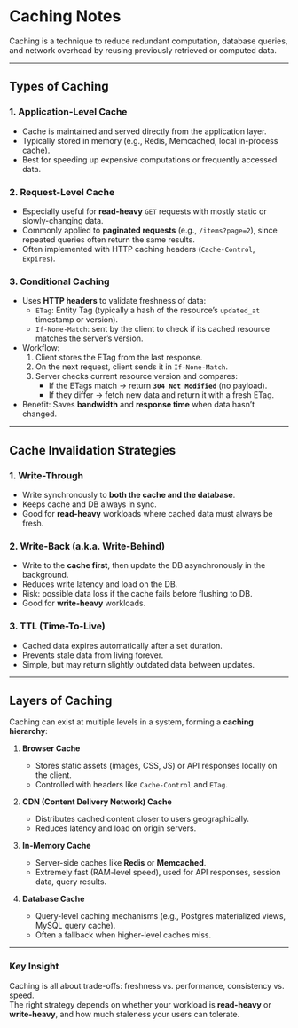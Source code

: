 # Caching Notes

Caching is a technique to reduce redundant computation, database queries, and network overhead by reusing previously retrieved or computed data.  

---

## Types of Caching

### 1. Application-Level Cache
- Cache is maintained and served directly from the application layer.
- Typically stored in memory (e.g., Redis, Memcached, local in-process cache).
- Best for speeding up expensive computations or frequently accessed data.

### 2. Request-Level Cache
- Especially useful for **read-heavy** `GET` requests with mostly static or slowly-changing data.
- Commonly applied to **paginated requests** (e.g., `/items?page=2`), since repeated queries often return the same results.
- Often implemented with HTTP caching headers (`Cache-Control`, `Expires`).

### 3. Conditional Caching
- Uses **HTTP headers** to validate freshness of data:
  - `ETag`: Entity Tag (typically a hash of the resource’s `updated_at` timestamp or version).
  - `If-None-Match`: sent by the client to check if its cached resource matches the server’s version.
- Workflow:
  1. Client stores the ETag from the last response.
  2. On the next request, client sends it in `If-None-Match`.
  3. Server checks current resource version and compares:
     - If the ETags match → return **`304 Not Modified`** (no payload).
     - If they differ → fetch new data and return it with a fresh ETag.
- Benefit: Saves **bandwidth** and **response time** when data hasn’t changed.

---

## Cache Invalidation Strategies

### 1. Write-Through
- Write synchronously to **both the cache and the database**.
- Keeps cache and DB always in sync.
- Good for **read-heavy** workloads where cached data must always be fresh.

### 2. Write-Back (a.k.a. Write-Behind)
- Write to the **cache first**, then update the DB asynchronously in the background.
- Reduces write latency and load on the DB.
- Risk: possible data loss if the cache fails before flushing to DB.
- Good for **write-heavy** workloads.

### 3. TTL (Time-To-Live)
- Cached data expires automatically after a set duration.
- Prevents stale data from living forever.
- Simple, but may return slightly outdated data between updates.

---

## Layers of Caching

Caching can exist at multiple levels in a system, forming a **caching hierarchy**:

1. **Browser Cache**  
   - Stores static assets (images, CSS, JS) or API responses locally on the client.  
   - Controlled with headers like `Cache-Control` and `ETag`.

2. **CDN (Content Delivery Network) Cache**  
   - Distributes cached content closer to users geographically.  
   - Reduces latency and load on origin servers.

3. **In-Memory Cache**  
   - Server-side caches like **Redis** or **Memcached**.  
   - Extremely fast (RAM-level speed), used for API responses, session data, query results.

4. **Database Cache**  
   - Query-level caching mechanisms (e.g., Postgres materialized views, MySQL query cache).  
   - Often a fallback when higher-level caches miss.

---

### Key Insight
Caching is all about trade-offs: freshness vs. performance, consistency vs. speed.  
The right strategy depends on whether your workload is **read-heavy** or **write-heavy**, and how much staleness your users can tolerate.
